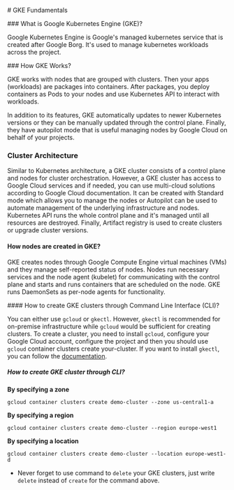 # GKE Fundamentals

### What is Google Kubernetes Engine (GKE)?

Google Kubernetes Engine is Google's managed kubernetes service that is created after Google Borg. It's used to manage kubernetes workloads across the project.

### How GKE Works?

GKE works with nodes that are grouped with clusters. Then your apps (workloads) are packages into containers. After packages, you deploy containers as Pods to your nodes and use Kubernetes API to interact with workloads.

In addition to its features, GKE automatically updates to newer Kubernetes versions or they can be manually updated through the control plane. Finally, they have autopilot mode that is useful managing nodes by Google Cloud on behalf of your projects.

### Cluster Architecture

Similar to Kubernetes architecture, a GKE cluster consists of a control plane and nodes for cluster orchestration. However, a GKE cluster has access to Google Cloud services and if needed, you can use multi-cloud solutions according to Google Cloud documentation. It can be created with Standard mode which allows you to manage the nodes or Autopilot can be used to automate management of the underlying infrastructure and nodes. Kubernetes API runs the whole control plane and it's managed until all resources are destroyed. Finally, Artifact registry is used to create clusters or upgrade cluster versions.

#### How nodes are created in GKE?

GKE creates nodes through Google Compute Engine virtual machines (VMs) and they manage self-reported status of nodes. Nodes run necessary services and the node agent (kubelet) for communicating with the control plane and starts and runs containers that are scheduled on the node. GKE runs DaemonSets as per-node agents for functionality.

#### How to create GKE clusters through Command Line Interface (CLI)?

You can either use `gcloud` or `gkectl`. However, `gkectl` is recommended for on-premise infrastructure while `gcloud` would be sufficient for creating clusters. To create a cluster, you need to install `gcloud`, configure your Google Cloud account, configure the project and then you should use `gcloud` container clusters create your-cluster. If you want to install `gkectl`, you can follow the [documentation](https://cloud.google.com/anthos/clusters/docs/on-prem/latest/downloads).

##### How to create GKE cluster through CLI?

**By specifying a zone**

`gcloud container clusters create demo-cluster --zone us-central1-a`

**By specifying a region**

`gcloud container clusters create demo-cluster --region europe-west1`

**By specifying a location**

`gcloud container clusters create demo-cluster --location europe-west1-d`

- Never forget to use command to `delete` your GKE clusters, just write `delete` instead of `create` for the command above.